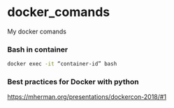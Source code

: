 # docker_comands
My docker comands

### Bash in container
```bash
docker exec -it “container-id” bash
```
### Best practices for Docker with python
https://mherman.org/presentations/dockercon-2018/#1
